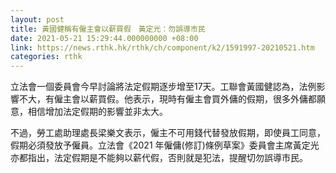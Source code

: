 ```yaml
---
layout: post
title: 黃國健稱有僱主會以薪買假　黃定光：勿誤導市民
date: 2021-05-21 15:29:44.000000000 +08:00
link: https://news.rthk.hk/rthk/ch/component/k2/1591997-20210521.htm
categories: rthk
---
```


立法會一個委員會今早討論將法定假期逐步增至17天。工聯會黃國健認為，法例影響不大，有僱主會以薪買假。他表示，現時有僱主會買外傭的假期，很多外傭都願意，相信增加法定假期的影響並非太大。

不過，勞工處助理處長梁樂文表示，僱主不可用錢代替發放假期，即使員工同意，假期必須發放予僱員。立法會《2021 年僱傭(修訂)條例草案》委員會主席黃定光亦都指出，法定假期是不能夠以薪代假，否則就是犯法，提醒切勿誤導市民。
